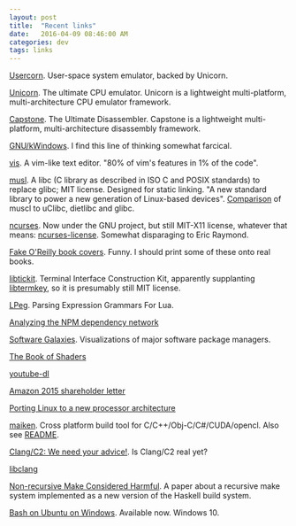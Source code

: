 ```yaml
---
layout: post
title:  "Recent links"
date:   2016-04-09 08:46:00 AM
categories: dev
tags: links
---
```


[Usercorn](https://github.com/lunixbochs/usercorn). User-space system emulator, backed by Unicorn.

[Unicorn](http://www.unicorn-engine.org/). The ultimate CPU emulator. Unicorn is a lightweight multi-platform, multi-architecture CPU emulator framework.

[Capstone](http://www.capstone-engine.org/). The Ultimate Disassembler. Capstone is a lightweight multi-platform, multi-architecture disassembly framework.

[GNU/kWindows](https://mikegerwitz.com/2016/04/GNU-kWindows). I find this line of thinking somewhat farcical.

[vis](https://github.com/martanne/vis). A vim-like text editor. "80% of vim's features in 1% of the code".

[musl](http://www.musl-libc.org/). A libc (C library as described in ISO C and POSIX standards) to replace glibc; MIT license. Designed for static linking. "A new standard library to power a new generation of Linux-based devices". [Comparison](http://www.etalabs.net/compare_libcs.html) of muscl to uClibc, dietlibc and glibc.

[ncurses](http://www.gnu.org/software/ncurses/). Now under the GNU project, but still MIT-X11 license, whatever that means: [ncurses-license](http://invisible-island.net/ncurses/ncurses-license.html). Somewhat disparaging to Eric Raymond.

[Fake O'Reilly book covers](http://imgur.com/gallery/vqUQ5). Funny. I should print some of these onto real books.

[libtickit](http://www.leonerd.org.uk/code/libtickit/). Terminal Interface Construction Kit, apparently supplanting [libtermkey](http://www.leonerd.org.uk/code/libtermkey/), so it is presumably still MIT license.

[LPeg](http://www.inf.puc-rio.br/~roberto/lpeg/). Parsing Expression Grammars For Lua.

[Analyzing the NPM dependency network](https://medium.com/graph-commons/analyzing-the-npm-dependency-network-e2cf318c1d0d#.c0355ll1g)

[Software Galaxies](https://github.com/anvaka/pm). Visualizations of major software package managers.

[The Book of Shaders](http://thebookofshaders.com/)

[youtube-dl](https://rg3.github.io/youtube-dl/)

[Amazon 2015 shareholder letter](http://www.sec.gov/Archives/edgar/data/1018724/000119312516530910/d168744dex991.htm)

[Porting Linux to a new processor architecture](http://events.linuxfoundation.org/sites/events/files/slides/elc-2016.pdf)

[maiken](https://github.com/Dekken/maiken). Cross platform build tool for C/C++/Obj-C/C#/CUDA/opencl. Also see [README](https://raw.githubusercontent.com/Dekken/maiken/master/README.noformat).

[Clang/C2: We need your advice!](https://blogs.msdn.microsoft.com/vcblog/2016/04/06/clangc2-we-need-your-advice/). Is Clang/C2 real yet?

[libclang](http://clang.llvm.org/doxygen/group__CINDEX.html)

[Non-recursive Make Considered Harmful](http://research.microsoft.com/en-us/um/people/simonpj/papers/ghc-shake/ghc-shake.pdf). A paper about a recursive make system implemented as a new version of the Haskell build system.

[Bash on Ubuntu on Windows](https://blogs.msdn.microsoft.com/commandline/2016/04/06/bash-on-ubuntu-on-windows-download-now-3/). Available now. Windows 10.
